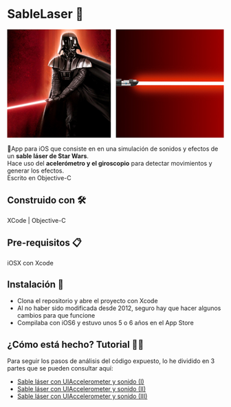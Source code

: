 <h1>SableLaser 📱</h1>
<img src="https://raw.githubusercontent.com/programacionmultimedia/programacionmultimedia/main/assets/sablelaser.jpg" width="600">

<p>
📍App para iOS que consiste en en una simulación de sonidos y efectos de un <strong>sable láser de Star Wars</strong>.
<br>Hace uso del <strong>acelerómetro y el giroscopio</strong> para detectar movimientos y generar los efectos. 
<br>Escrito en Objective-C</p>

<h2>Construido con 🛠️</h2>
<p>XCode | Objective-C</p>

<h2>Pre-requisitos 📋</h2>
<p>iOSX con Xcode</p>

<h2>Instalación 🔧</h2>
<ul>
    <li>Clona el repositorio y abre el proyecto con Xcode</li>
    <li>Al no haber sido modificada desde 2012, seguro hay que hacer algunos cambios para que funcione</li>
    <li>Compilaba con iOS6 y estuvo unos 5 o 6 años en el App Store</li>
</ul>
<h2>¿Cómo está hecho? Tutorial 👨‍🏫</h2>
<p>Para seguir los pasos de análisis del código expuesto, lo he dividido en 3 partes que se pueden consultar aquí:</p>
<ul>
    <li><a target="_blank" href="https://programacionmultimedia.net/ios-sable-laser-con-uiaccelerometer-y-sonido-i/">Sable láser con UIAccelerometer y sonido (I)</a></li>
    <li><a target="_blank" href="https://programacionmultimedia.net/ios-sable-laser-con-uiaccelerometer-y-sonido-ii/">Sable láser con UIAccelerometer y sonido (II)</a></li>
    <li><a target="_blank" href="https://programacionmultimedia.net/ios-sable-laser-con-uiaccelerometer-y-sonido-iii/">Sable láser con UIAccelerometer y sonido (III)</a></li>
</ul>